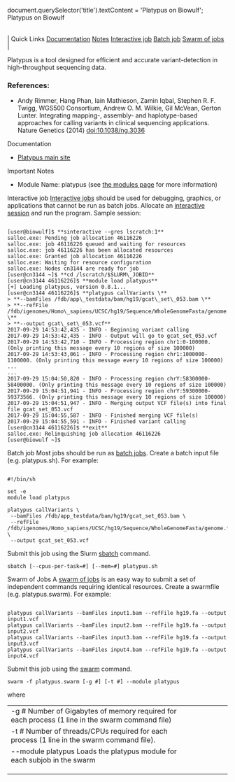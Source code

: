

document.querySelector('title').textContent = 'Platypus on Biowulf';
Platypus on Biowulf


|  |
| --- |
| 
Quick Links
[Documentation](#doc)
[Notes](#notes)
[Interactive job](#int) 
[Batch job](#sbatch) 
[Swarm of jobs](#swarm) 
 |



Platypus is a tool designed for efficient and accurate variant-detection in high-throughput sequencing data.



### References:


* Andy Rimmer, Hang Phan, Iain Mathieson, Zamin Iqbal, Stephen R. F. Twigg, WGS500 Consortium, Andrew O. M. Wilkie, Gil McVean, Gerton Lunter. Integrating mapping-, assembly- and haplotype-based approaches for calling variants in clinical sequencing applications. Nature Genetics (2014) [doi:10.1038/ng.3036](https://dx.doi.org/10.1038/ng.3036)


Documentation
* [Platypus main site](http://www.well.ox.ac.uk/platypus)


Important Notes
* Module Name: platypus (see [the modules page](/apps/modules.html) for more information)



Interactive job
[Interactive jobs](/docs/userguide.html#int) should be used for debugging, graphics, or applications that cannot be run as batch jobs.
Allocate an [interactive session](/docs/userguide.html#int) and run the program. Sample session:



```

[user@biowulf]$ **sinteractive --gres lscratch:1**
salloc.exe: Pending job allocation 46116226
salloc.exe: job 46116226 queued and waiting for resources
salloc.exe: job 46116226 has been allocated resources
salloc.exe: Granted job allocation 46116226
salloc.exe: Waiting for resource configuration
salloc.exe: Nodes cn3144 are ready for job
[user@cn3144 ~]$ **cd /lscratch/$SLURM\_JOBID**
[user@cn3144 46116226]$ **module load platypus**
[+] Loading platypus, version 0.8.1...
[user@cn3144 46116226]$ **platypus callVariants \**
> **--bamFiles /fdb/app\_testdata/bam/hg19/gcat\_set\_053.bam \**
> **--refFile /fdb/igenomes/Homo\_sapiens/UCSC/hg19/Sequence/WholeGenomeFasta/genome.fa \**
> **--output gcat\_set\_053.vcf** 
2017-09-29 14:53:42,435 - INFO - Beginning variant calling
2017-09-29 14:53:42,435 - INFO - Output will go to gcat_set_053.vcf
2017-09-29 14:53:42,710 - INFO - Processing region chr1:0-100000. (Only printing this message every 10 regions of size 100000)
2017-09-29 14:53:43,061 - INFO - Processing region chr1:1000000-1100000. (Only printing this message every 10 regions of size 100000)
...
...
2017-09-29 15:04:50,820 - INFO - Processing region chrY:58300000-58400000. (Only printing this message every 10 regions of size 100000)
2017-09-29 15:04:51,941 - INFO - Processing region chrY:59300000-59373566. (Only printing this message every 10 regions of size 100000)
2017-09-29 15:04:51,947 - INFO - Merging output VCF file(s) into final file gcat_set_053.vcf
2017-09-29 15:04:55,587 - INFO - Finished merging VCF file(s)
2017-09-29 15:04:55,591 - INFO - Finished variant calling
[user@cn3144 46116226]$ **exit**
salloc.exe: Relinquishing job allocation 46116226
[user@biowulf ~]$

```


Batch job
Most jobs should be run as [batch jobs](/docs/userguide.html#submit).
Create a batch input file (e.g. platypus.sh). For example:



```

#!/bin/sh

set -e
module load platypus

platypus callVariants \
 --bamFiles /fdb/app_testdata/bam/hg19/gcat_set_053.bam \
 --refFile /fdb/igenomes/Homo_sapiens/UCSC/hg19/Sequence/WholeGenomeFasta/genome.fa \
 --output gcat_set_053.vcf

```

Submit this job using the Slurm [sbatch](/docs/userguide.html) command.



```
sbatch [--cpus-per-task=#] [--mem=#] platypus.sh
```

Swarm of Jobs 
A [swarm of jobs](/apps/swarm.html) is an easy way to submit a set of independent commands requiring identical resources.
Create a swarmfile (e.g. platypus.swarm). For example:



```

platypus callVariants --bamFiles input1.bam --refFile hg19.fa --output input1.vcf
platypus callVariants --bamFiles input2.bam --refFile hg19.fa --output input2.vcf
platypus callVariants --bamFiles input3.bam --refFile hg19.fa --output input3.vcf
platypus callVariants --bamFiles input4.bam --refFile hg19.fa --output input4.vcf

```

Submit this job using the [swarm](/apps/swarm.html) command.



```
swarm -f platypus.swarm [-g #] [-t #] --module platypus
```

where


|  |  |  |  |  |  |
| --- | --- | --- | --- | --- | --- |
| -g #  Number of Gigabytes of memory required for each process (1 line in the swarm command file)
 | -t #  Number of threads/CPUs required for each process (1 line in the swarm command file).
 | --module platypus  Loads the platypus module for each subjob in the swarm 
 | |
 | |
 | |








